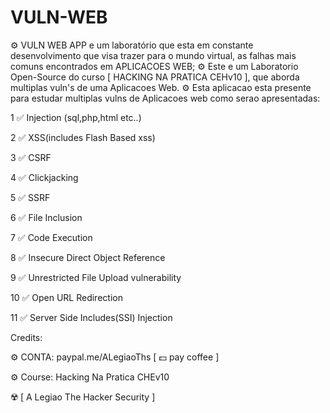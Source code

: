 # VULN-WEB
 ⚙️ VULN WEB APP e um laboratório que esta em constante desenvolvimento que visa trazer para o mundo virtual, as falhas mais comuns encontrados em APLICACOES WEB;
 ⚙️ Este e um Laboratorio Open-Source do curso [ HACKING NA PRATICA CEHv10 ], que aborda multiplas vuln's de uma Aplicacoes Web.
 ⚙️ Esta aplicacao esta presente para estudar multiplas vulns de Aplicacoes web como serao apresentadas:

  1 ✅ Injection (sql,php,html etc..)

  2 ✅ XSS(includes Flash Based xss)

  3 ✅ CSRF

  4 ✅ Clickjacking

  5 ✅ SSRF

  6 ✅ File Inclusion

  7 ✅ Code Execution

  8 ✅ Insecure Direct Object Reference

  9 ✅ Unrestricted File Upload vulnerability

 10 ✅ Open URL Redirection

 11 ✅ Server Side Includes(SSI) Injection


Credits:
 
 ⚙️ CONTA: paypal.me/ALegiaoThs [ 💵 pay coffee ]

 ⚙️ Course: Hacking Na Pratica CHEv10

 ☢️ [ A Legiao The Hacker Security ]
